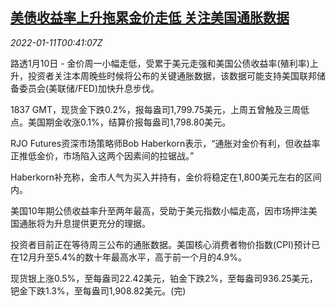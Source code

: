 <!--1641862862000-->
[美债收益率上升拖累金价走低 关注美国通胀数据](https://cn.reuters.com/article/global-precious-metals-0110-mon-idCNKBS2JL017)
------

<div><i>2022-01-11T00:41:07Z</i></div><p>路透1月10日 - 金价周一小幅走低，受累于美元走强和美国公债收益率(殖利率)上升，投资者关注本周晚些时候将公布的关键通胀数据，该数据可能支持美国联邦储备委员会(美联储/FED)加快升息步伐。</p><p>1837 GMT，现货金下跌0.2%，报每盎司1,799.75美元，上周五曾触及三周低点。美国期金收涨0.1%，结算价报每盎司1,798.80美元。</p><p>RJO Futures资深市场策略师Bob Haberkorn表示，“通胀对金价有利，但收益率正推低金价，市场陷入这两个因素间的拉锯战。”</p><p>Haberkorn补充称，金市人气为买入并持有，金价将稳定在1,800美元左右的区间内。</p><p>美国10年期公债收益率升至两年最高，受助于美元指数小幅走高，因市场押注美国通胀将为升息提供更充分的理据。</p><p>投资者目前正在等待周三公布的通胀数据。美国核心消费者物价指数(CPI)预计已在12月升至5.4%的数十年最高水平，高于前一个月的4.9%。</p><p>现货银上涨0.5%，至每盎司22.42美元，铂金下跌2%，至每盎司936.25美元，钯金下跌1.3%，至每盎司1,908.82美元。(完)</p>
